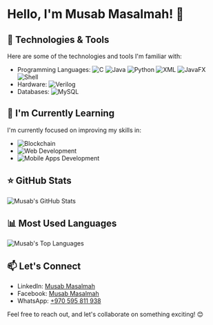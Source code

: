 # Hello, I'm Musab Masalmah! 👋

## 🔧 Technologies & Tools

Here are some of the technologies and tools I'm familiar with:

- Programming Languages: 
  ![C](https://img.shields.io/badge/C-00599C?style=for-the-badge&logo=c&logoColor=white)
  ![Java](https://img.shields.io/badge/Java-ED8B00?style=for-the-badge&logo=java&logoColor=white)
  ![Python](https://img.shields.io/badge/Python-3776AB?style=for-the-badge&logo=python&logoColor=white)
  ![XML](https://img.shields.io/badge/XML-555555?style=for-the-badge&logo=xml&logoColor=white)
  ![JavaFX](https://img.shields.io/badge/JavaFX-007396?style=for-the-badge&logo=java&logoColor=white)
  ![Shell](https://img.shields.io/badge/Shell_Script-121D33?style=for-the-badge&logo=gnu-bash&logoColor=white)
- Hardware: 
  ![Verilog](https://img.shields.io/badge/Verilog-4285F4?style=for-the-badge&logoColor=white)
- Databases: 
  ![MySQL](https://img.shields.io/badge/MySQL-00000F?style=for-the-badge&logo=mysql&logoColor=white)

## 🌱 I'm Currently Learning

I'm currently focused on improving my skills in:

- ![Blockchain](https://img.shields.io/badge/Blockchain-121D33?style=for-the-badge&logo=blockchain-dot-com&logoColor=white) 
- ![Web Development](https://img.shields.io/badge/Web_Development-0078D4?style=for-the-badge&logo=html5&logoColor=white)
- ![Mobile Apps Development](https://img.shields.io/badge/Mobile_Apps_Development-3DDC84?style=for-the-badge&logo=react&logoColor=white)

## ⭐️ GitHub Stats

![Musab's GitHub Stats](https://github-readme-stats.vercel.app/api?username=MusabMasalmah&show_icons=true&theme=radical)

## 📊 Most Used Languages

![Musab's Top Languages](https://github-readme-stats.vercel.app/api/top-langs/?username=MusabMasalmah&layout=compact&theme=radical)

## 📫 Let's Connect

- LinkedIn: [Musab Masalmah](https://www.linkedin.com/in/musab-masalmah-b992042b8)
- Facebook: [Musab Masalmah](https://www.facebook.com/profile.php?id=100006919663051&mibextid=kFxxJD)
- WhatsApp: [+970 595 811 938](tel:+970595811938)

Feel free to reach out, and let's collaborate on something exciting! 😊
